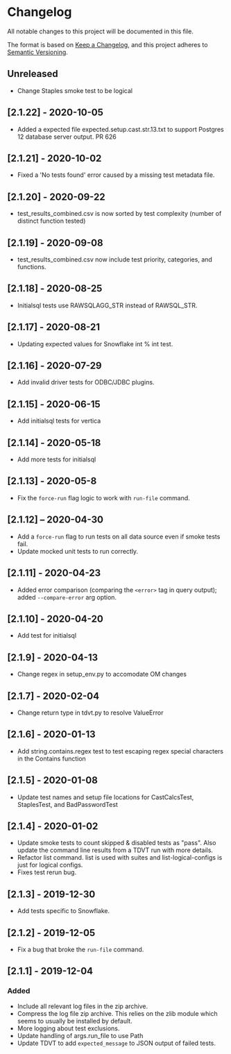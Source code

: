 # Changelog
All notable changes to this project will be documented in this file.

The format is based on [Keep a Changelog](https://keepachangelog.com/en/1.0.0/),
and this project adheres to [Semantic Versioning](https://semver.org/spec/v2.0.0.html).

## Unreleased
- Change Staples smoke test to be logical

## [2.1.22] - 2020-10-05
- Added a expected file expected.setup.cast.str.13.txt to support Postgres 12 database server output. PR 626 

## [2.1.21] - 2020-10-02
- Fixed a 'No tests found' error caused by a missing test metadata file.

## [2.1.20] - 2020-09-22
- test_results_combined.csv is now sorted by test complexity (number of distinct function tested)

## [2.1.19] - 2020-09-08
- test_results_combined.csv now include test priority, categories, and functions.

## [2.1.18] - 2020-08-25
- Initialsql tests use RAWSQLAGG_STR instead of RAWSQL_STR.

## [2.1.17] - 2020-08-21
- Updating expected values for Snowflake int % int test.

## [2.1.16] - 2020-07-29
- Add invalid driver tests for ODBC/JDBC plugins.

## [2.1.15] - 2020-06-15
- Add initialsql tests for vertica

## [2.1.14] - 2020-05-18
- Add more tests for initialsql

## [2.1.13] - 2020-05-8
- Fix the `force-run` flag logic to work with `run-file` command.

## [2.1.12] – 2020-04-30
- Add a `force-run` flag to run tests on all data source even if smoke tests fail.
- Update mocked unit tests to run correctly.

## [2.1.11] - 2020-04-23
- Added error comparison (comparing the `<error>` tag in query output); added `--compare-error` arg option.

## [2.1.10] - 2020-04-20
- Add test for initialsql

## [2.1.9] - 2020-04-13
- Change regex in setup_env.py to accomodate OM changes

## [2.1.7] - 2020-02-04
- Change return type in tdvt.py to resolve ValueError

## [2.1.6] - 2020-01-13
- Add string.contains.regex test to test escaping regex special characters in the Contains function

## [2.1.5] - 2020-01-08
- Update test names and setup file locations for CastCalcsTest, StaplesTest, and BadPasswordTest

## [2.1.4] - 2020-01-02
- Update smoke tests to count skipped & disabled tests as "pass". Also update the command line results from a TDVT run with more details.
- Refactor list command. list is used with suites and list-logical-configs is just for logical configs.
- Fixes test rerun bug.

## [2.1.3] - 2019-12-30
- Add tests specific to Snowflake.

## [2.1.2] - 2019-12-05
- Fix a bug that broke the `run-file` command.

## [2.1.1] - 2019-12-04
### Added
- Include all relevant log files in the zip archive.
- Compress the log file zip archive. This relies on the zlib module which seems to usually be installed by default.
- More logging about test exclusions.
- Update handling of args.run_file to use Path
- Update TDVT to add `expected_message` to JSON output of failed tests.
